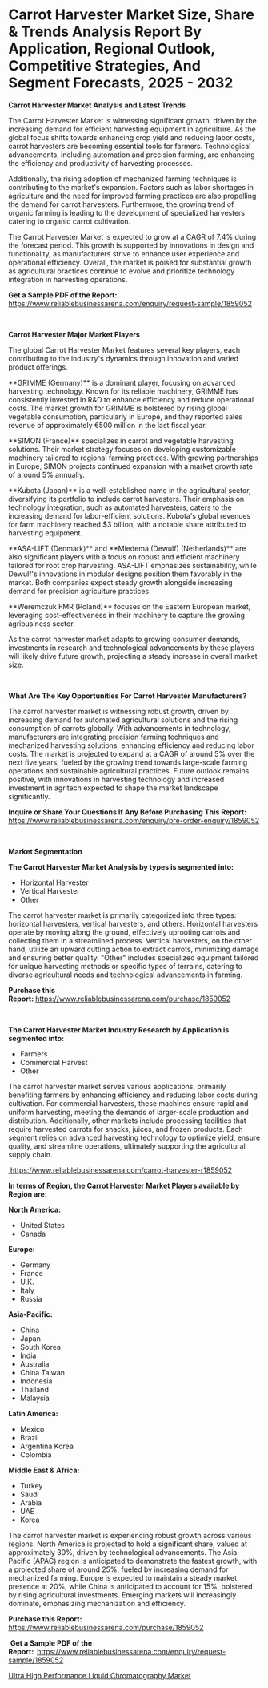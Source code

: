 <p><h1>Carrot Harvester Market Size, Share & Trends Analysis Report By Application, Regional Outlook, Competitive Strategies, And Segment Forecasts, 2025 - 2032</h1></p><p><strong>Carrot Harvester Market Analysis and Latest Trends</strong></p>
<p><p>The Carrot Harvester Market is witnessing significant growth, driven by the increasing demand for efficient harvesting equipment in agriculture. As the global focus shifts towards enhancing crop yield and reducing labor costs, carrot harvesters are becoming essential tools for farmers. Technological advancements, including automation and precision farming, are enhancing the efficiency and productivity of harvesting processes.</p><p>Additionally, the rising adoption of mechanized farming techniques is contributing to the market's expansion. Factors such as labor shortages in agriculture and the need for improved farming practices are also propelling the demand for carrot harvesters. Furthermore, the growing trend of organic farming is leading to the development of specialized harvesters catering to organic carrot cultivation.</p><p>The Carrot Harvester Market is expected to grow at a CAGR of 7.4% during the forecast period. This growth is supported by innovations in design and functionality, as manufacturers strive to enhance user experience and operational efficiency. Overall, the market is poised for substantial growth as agricultural practices continue to evolve and prioritize technology integration in harvesting operations.</p></p>
<p><strong>Get a Sample PDF of the Report:&nbsp;</strong> <a href="https://www.reliablebusinessarena.com/enquiry/request-sample/1859052?utm_campaign=2942&utm_medium=2&utm_source=Github&utm_content=ia&utm_term=10042025&utm_id=carrot-harvester">https://www.reliablebusinessarena.com/enquiry/request-sample/1859052</a></p>
<p>&nbsp;</p>
<p><strong>Carrot Harvester Major Market Players</strong></p>
<p><p>The global Carrot Harvester Market features several key players, each contributing to the industry's dynamics through innovation and varied product offerings.</p><p>**GRIMME (Germany)** is a dominant player, focusing on advanced harvesting technology. Known for its reliable machinery, GRIMME has consistently invested in R&D to enhance efficiency and reduce operational costs. The market growth for GRIMME is bolstered by rising global vegetable consumption, particularly in Europe, and they reported sales revenue of approximately €500 million in the last fiscal year.</p><p>**SIMON (France)** specializes in carrot and vegetable harvesting solutions. Their market strategy focuses on developing customizable machinery tailored to regional farming practices. With growing partnerships in Europe, SIMON projects continued expansion with a market growth rate of around 5% annually.</p><p>**Kubota (Japan)** is a well-established name in the agricultural sector, diversifying its portfolio to include carrot harvesters. Their emphasis on technology integration, such as automated harvesters, caters to the increasing demand for labor-efficient solutions. Kubota's global revenues for farm machinery reached $3 billion, with a notable share attributed to harvesting equipment.</p><p>**ASA-LIFT (Denmark)** and **Miedema (Dewulf) (Netherlands)** are also significant players with a focus on robust and efficient machinery tailored for root crop harvesting. ASA-LIFT emphasizes sustainability, while Dewulf's innovations in modular designs position them favorably in the market. Both companies expect steady growth alongside increasing demand for precision agriculture practices.</p><p>**Weremczuk FMR (Poland)** focuses on the Eastern European market, leveraging cost-effectiveness in their machinery to capture the growing agribusiness sector. </p><p>As the carrot harvester market adapts to growing consumer demands, investments in research and technological advancements by these players will likely drive future growth, projecting a steady increase in overall market size.</p></p>
<p>&nbsp;</p>
<p><strong>What Are The Key Opportunities For Carrot Harvester Manufacturers?</strong></p>
<p><p>The carrot harvester market is witnessing robust growth, driven by increasing demand for automated agricultural solutions and the rising consumption of carrots globally. With advancements in technology, manufacturers are integrating precision farming techniques and mechanized harvesting solutions, enhancing efficiency and reducing labor costs. The market is projected to expand at a CAGR of around 5% over the next five years, fueled by the growing trend towards large-scale farming operations and sustainable agricultural practices. Future outlook remains positive, with innovations in harvesting technology and increased investment in agritech expected to shape the market landscape significantly.</p></p>
<p><strong>Inquire or Share Your Questions If Any Before Purchasing This Report:</strong> <a href="https://www.reliablebusinessarena.com/enquiry/pre-order-enquiry/1859052?utm_campaign=2942&utm_medium=2&utm_source=Github&utm_content=ia&utm_term=10042025&utm_id=carrot-harvester">https://www.reliablebusinessarena.com/enquiry/pre-order-enquiry/1859052</a></p>
<p>&nbsp;</p>
<p><strong>Market Segmentation</strong></p>
<p><strong>The Carrot Harvester Market Analysis by types is segmented into:</strong></p>
<p><ul><li>Horizontal Harvester</li><li>Vertical Harvester</li><li>Other</li></ul></p>
<p><p>The carrot harvester market is primarily categorized into three types: horizontal harvesters, vertical harvesters, and others. Horizontal harvesters operate by moving along the ground, effectively uprooting carrots and collecting them in a streamlined process. Vertical harvesters, on the other hand, utilize an upward cutting action to extract carrots, minimizing damage and ensuring better quality. "Other" includes specialized equipment tailored for unique harvesting methods or specific types of terrains, catering to diverse agricultural needs and technological advancements in farming.</p></p>
<p><strong>Purchase this Report:&nbsp;</strong><a href="https://www.reliablebusinessarena.com/purchase/1859052?utm_campaign=2942&utm_medium=2&utm_source=Github&utm_content=ia&utm_term=10042025&utm_id=carrot-harvester">https://www.reliablebusinessarena.com/purchase/1859052</a></p>
<p>&nbsp;</p>
<p><strong>The Carrot Harvester Market Industry Research by Application is segmented into:</strong></p>
<p><ul><li>Farmers</li><li>Commercial Harvest</li><li>Other</li></ul></p>
<p><p>The carrot harvester market serves various applications, primarily benefiting farmers by enhancing efficiency and reducing labor costs during cultivation. For commercial harvesters, these machines ensure rapid and uniform harvesting, meeting the demands of larger-scale production and distribution. Additionally, other markets include processing facilities that require harvested carrots for snacks, juices, and frozen products. Each segment relies on advanced harvesting technology to optimize yield, ensure quality, and streamline operations, ultimately supporting the agricultural supply chain.</p></p>
<p><a href="https://www.reliablebusinessarena.com/carrot-harvester-r1859052?utm_campaign=2942&utm_medium=2&utm_source=Github&utm_content=ia&utm_term=10042025&utm_id=carrot-harvester">&nbsp;https://www.reliablebusinessarena.com/carrot-harvester-r1859052</a></p>
<p><strong>In terms of Region, the Carrot Harvester Market Players available by Region are:</strong></p>
<p>
    <p> <strong> North America: </strong>
        <ul>
            <li>United States</li>
            <li>Canada</li>
        </ul>
        </p> 
    <p> <strong> Europe: </strong>
        <ul>
            <li>Germany</li>
            <li>France</li>
            <li>U.K.</li>
            <li>Italy</li>
            <li>Russia</li>
        </ul>
        </p> 
    <p> <strong> Asia-Pacific: </strong>
        <ul>
            <li>China</li>
            <li>Japan</li>
            <li>South Korea</li>
            <li>India</li>
            <li>Australia</li>
            <li>China Taiwan</li>
            <li>Indonesia</li>
            <li>Thailand</li>
            <li>Malaysia</li>
        </ul>
        </p> 
    <p> <strong> Latin America: </strong>
        <ul>
            <li>Mexico</li>
            <li>Brazil</li>
            <li>Argentina Korea</li>
            <li>Colombia</li>
        </ul>
        </p> 
    <p> <strong> Middle East & Africa: </strong>
        <ul>
            <li>Turkey</li>
            <li>Saudi</li>
            <li>Arabia</li>
            <li>UAE</li>
            <li>Korea</li>
        </ul>
    </p>
    </p>
<p><p>The carrot harvester market is experiencing robust growth across various regions. North America is projected to hold a significant share, valued at approximately 30%, driven by technological advancements. The Asia-Pacific (APAC) region is anticipated to demonstrate the fastest growth, with a projected share of around 25%, fueled by increasing demand for mechanized farming. Europe is expected to maintain a steady market presence at 20%, while China is anticipated to account for 15%, bolstered by rising agricultural investments. Emerging markets will increasingly dominate, emphasizing mechanization and efficiency.</p></p>
<p><strong>Purchase this Report: </strong><a href="https://www.reliablebusinessarena.com/purchase/1859052?utm_campaign=2942&utm_medium=2&utm_source=Github&utm_content=ia&utm_term=10042025&utm_id=carrot-harvester">https://www.reliablebusinessarena.com/purchase/1859052</a></p>
<p>&nbsp;<strong>Get a Sample PDF of the Report:&nbsp;&nbsp;</strong><a href="https://www.reliablebusinessarena.com/enquiry/request-sample/1859052?utm_campaign=2942&utm_medium=2&utm_source=Github&utm_content=ia&utm_term=10042025&utm_id=carrot-harvester">https://www.reliablebusinessarena.com/enquiry/request-sample/1859052</a></p>
<p><strong></strong></p>
<p><p><a href="https://github.com/eymermanda0p/Market-Research-Report-List-1/blob/main/ultra-high-performance-liquid-chromatography-market.md?utm_campaign=2942&utm_medium=2&utm_source=Github&utm_content=ia&utm_term=10042025&utm_id=carrot-harvester">Ultra High Performance Liquid Chromatography Market</a></p></p>